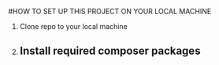 #HOW TO SET UP THIS PROJECT ON YOUR LOCAL MACHINE

1. Clone repo to your local machine

2. Install required composer packages
	- 